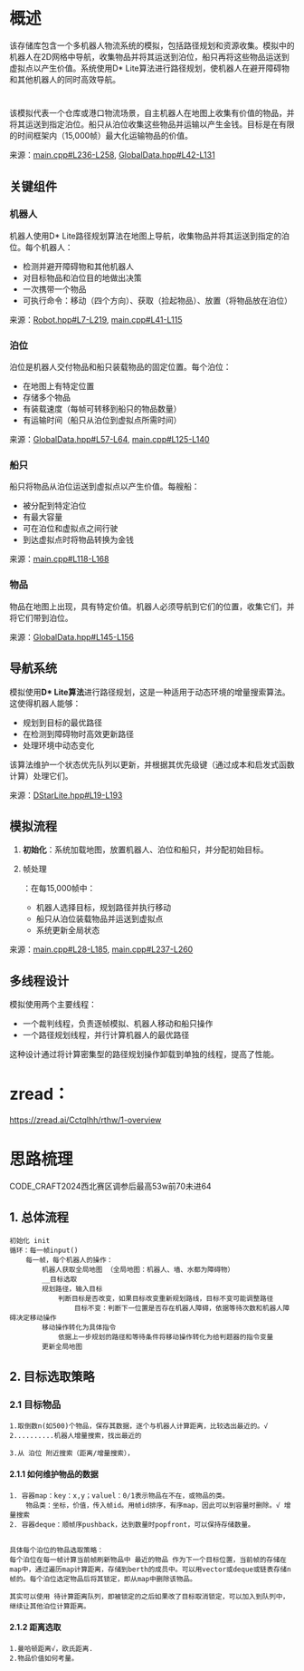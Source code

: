 # 概述

该存储库包含一个多机器人物流系统的模拟，包括路径规划和资源收集。模拟中的机器人在2D网格中导航，收集物品并将其运送到泊位，船只再将这些物品运送到虚拟点以产生价值。系统使用D* Lite算法进行路径规划，使机器人在避开障碍物和其他机器人的同时高效导航。

# 

该模拟代表一个仓库或港口物流场景，自主机器人在地图上收集有价值的物品，并将其运送到指定泊位。船只从泊位收集这些物品并运输以产生金钱。目标是在有限的时间框架内（15,000帧）最大化运输物品的价值。

来源：[main.cpp#L236-L258](https://zread.ai/Cctqlhh/rthw/main.cpp#L236-L258), [GlobalData.hpp#L42-L131](https://zread.ai/Cctqlhh/rthw/GlobalData.hpp#L42-L131)

## 关键组件

### 机器人

机器人使用D* Lite路径规划算法在地图上导航，收集物品并将其运送到指定的泊位。每个机器人：

- 检测并避开障碍物和其他机器人
- 对目标物品和泊位目的地做出决策
- 一次携带一个物品
- 可执行命令：移动（四个方向）、获取（捡起物品）、放置（将物品放在泊位）

来源：[Robot.hpp#L7-L219](https://zread.ai/Cctqlhh/rthw/Robot.hpp#L7-L219), [main.cpp#L41-L115](https://zread.ai/Cctqlhh/rthw/main.cpp#L41-L115)

### 泊位

泊位是机器人交付物品和船只装载物品的固定位置。每个泊位：

- 在地图上有特定位置
- 存储多个物品
- 有装载速度（每帧可转移到船只的物品数量）
- 有运输时间（船只从泊位到虚拟点所需时间）

来源：[GlobalData.hpp#L57-L64](https://zread.ai/Cctqlhh/rthw/GlobalData.hpp#L57-L64), [main.cpp#L125-L140](https://zread.ai/Cctqlhh/rthw/main.cpp#L125-L140)

### 船只

船只将物品从泊位运送到虚拟点以产生价值。每艘船：

- 被分配到特定泊位
- 有最大容量
- 可在泊位和虚拟点之间行驶
- 到达虚拟点时将物品转换为金钱

来源：[main.cpp#L118-L168](https://zread.ai/Cctqlhh/rthw/main.cpp#L118-L168)

### 物品

物品在地图上出现，具有特定价值。机器人必须导航到它们的位置，收集它们，并将它们带到泊位。

来源：[GlobalData.hpp#L145-L156](https://zread.ai/Cctqlhh/rthw/GlobalData.hpp#L145-L156)

## 导航系统

模拟使用**D\* Lite算法**进行路径规划，这是一种适用于动态环境的增量搜索算法。这使得机器人能够：

- 规划到目标的最优路径
- 在检测到障碍物时高效更新路径
- 处理环境中动态变化

该算法维护一个状态优先队列以更新，并根据其优先级键（通过成本和启发式函数计算）处理它们。

来源：[DStarLite.hpp#L19-L193](https://zread.ai/Cctqlhh/rthw/DStarLite.hpp#L19-L193)

## 模拟流程



1. **初始化**：系统加载地图，放置机器人、泊位和船只，并分配初始目标。

2. 帧处理

   ：在每15,000帧中：

   - 机器人选择目标，规划路径并执行移动
   - 船只从泊位装载物品并运送到虚拟点
   - 系统更新全局状态

来源：[main.cpp#L28-L185](https://zread.ai/Cctqlhh/rthw/main.cpp#L28-L185), [main.cpp#L237-L260](https://zread.ai/Cctqlhh/rthw/main.cpp#L237-L260)

## 多线程设计

模拟使用两个主要线程：

- 一个裁判线程，负责逐帧模拟、机器人移动和船只操作
- 一个路径规划线程，并行计算机器人的最优路径

这种设计通过将计算密集型的路径规划操作卸载到单独的线程，提高了性能。


# zread：
https://zread.ai/Cctqlhh/rthw/1-overview


# 思路梳理
CODE_CRAFT2024西北赛区调参后最高53w前70未进64
## 1. 总体流程
    初始化 init
    循环：每一帧input()
        每一帧，每个机器人的操作：
            机器人获取全局地图 （全局地图：机器人、墙、水都为障碍物）
            __目标选取
            规划路径，输入目标
                判断目标是否改变，如果目标改变重新规划路线，目标不变可能调整路径
                    目标不变：判断下一位置是否存在机器人障碍，依据等待次数和机器人障碍决定移动操作
            移动操作转化为具体指令
                依据上一步规划的路径和等待条件将移动操作转化为给判题器的指令变量
            更新全局地图




## 2. 目标选取策略

### 2.1 目标物品
    1.取倒数n(如500)个物品，保存其数据，逐个与机器人计算距离，比较选出最近的。√
    2..........机器人增量搜索，找出最近的

    3.从 泊位 附近搜索（距离/增量搜索），
    

#### 2.1.1 如何维护物品的数据
    1. 容器map：key：x,y；valuel：0/1表示物品在不在，或物品的类。
        物品类：坐标，价值，传入帧id。用帧id排序，有序map，因此可以到容量时删除。√ 增量搜索
    2. 容器deque：顺帧序pushback，达到数量时popfront，可以保持存储数量。


    具体每个泊位的物品选取策略：
    每个泊位在每一帧计算当前帧刷新物品中 最近的物品 作为下一个目标位置，当前帧的存储在map中，通过遍历map计算距离，存储到berth的成员中。可以用vector或deque或链表存储n帧的。每个泊位选定物品后将其锁定，即从map中删除该物品。
    
    其实可以使用 待计算距离队列，即被锁定的之后如果改了目标取消锁定，可以加入到队列中，继续让其他泊位计算距离。

#### 2.1.2 距离选取
    1.曼哈顿距离√，欧氏距离.
    2.物品价值如何考量。




